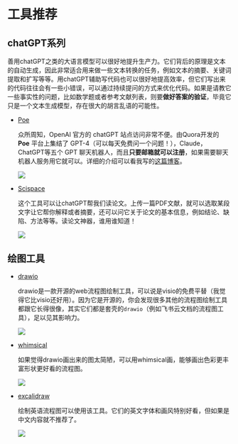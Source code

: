 # 工具推荐

## chatGPT系列

善用chatGPT之类的大语言模型可以很好地提升生产力。它们背后的原理是文本的自动生成，因此非常适合用来做一些文本转换的任务，例如文本的摘要、关键词提取和扩写等等。用chatGPT辅助写代码也可以很好地提高效率，但它们写出来的代码往往会有一些小错误，可以通过持续提问的方式来优化代码。如果是请教它一些事实性的问题，比如数学题或者参考文献列表，则要**做好答案的验证**，毕竟它只是一个文本生成模型，存在很大的胡言乱语的可能性。

- [Poe](https://poe.com)

  众所周知，OpenAI 官方的 chatGPT 站点访问非常不便。由Quora开发的 **Poe** 平台上集结了 GPT-4（可以每天免费问一个问题！），Claude，ChatGPT等五个 GPT 聊天机器人，而且**只要邮箱就可以注册**，如果需要聊天机器人服务用它就可以。详细的介绍可以看我写的[这篇博客](https://juejin.cn/post/7216644653126811709)。

  ![](/source/2023-04-15-01-22-15.png)

- [Scispace](https://typeset.io)

  这个工具可以让chatGPT帮我们读论文。上传一篇PDF文献，就可以选取某段文字让它帮你解释或者摘要，还可以问它关于论文的基本信息，例如结论、缺陷、方法等等。读论文神器，谁用谁知道！

  ![](/source/2023-04-15-01-20-24.png)

## 绘图工具

- [drawio](https://app.diagrams.net/)

  drawio是一款开源的web流程图绘制工具，可以说是visio的免费平替（我觉得它比visio还好用）。因为它是开源的，你会发现很多其他的流程图绘制工具都跟它长得很像，其实它们都是套壳的`drawio`（例如飞书云文档的流程图工具），足以见其影响力。

  ![](/source/2023-04-15-01-02-56.png)

- [whimsical](https://whimsical.com/)

  如果觉得drawio画出来的图太简陋，可以用whimsical画，能够画出色彩更丰富形状更好看的流程图。

  ![](/source/2023-04-15-01-03-54.png)

- [excalidraw](https://excalidraw.com/)
  
  绘制英语流程图可以使用该工具。它们的英文字体和画风特别好看，但如果是中文内容就不推荐了。
  
  ![](/source/2023-04-15-00-59-34.png)
